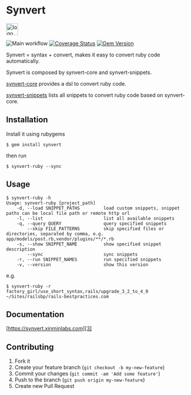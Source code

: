 # Synvert

<img src="https://synvert.xinminlabs.com/img/logo_96.png" alt="logo" width="32" height="32" />

![Main workflow](https://github.com/xinminlabs/synvert-ruby/actions/workflows/main.yml/badge.svg)
[![Coverage Status](https://coveralls.io/repos/xinminlabs/synvert/badge.svg?branch=master)](https://coveralls.io/r/xinminlabs/synvert)
[![Gem Version](https://badge.fury.io/rb/synvert.svg)](http://badge.fury.io/rb/synvert)

Synvert = syntax + convert, makes it easy to convert ruby code
automatically.

Synvert is composed by synvert-core and synvert-snippets.

[synvert-core][1] provides a dsl to convert ruby code.

[synvert-snippets][2] lists all snippets to convert ruby code based on
synvert-core.

## Installation

Install it using rubygems

```
$ gem install synvert
```

then run

```
$ synvert-ruby --sync
```

## Usage

```
$ synvert-ruby -h
Usage: synvert-ruby [project_path]
    -d, --load SNIPPET_PATHS         load custom snippets, snippet paths can be local file path or remote http url
    -l, --list                       list all available snippets
    -q, --query QUERY                query specified snippets
        --skip FILE_PATTERNS         skip specified files or directories, separated by comma, e.g. app/models/post.rb,vendor/plugins/**/*.rb
    -s, --show SNIPPET_NAME          show specified snippet description
        --sync                       sync snippets
    -r, --run SNIPPET_NAMES          run specified snippets
    -v, --version                    show this version
```

e.g.

```
$ synvert-ruby -r factory_girl/use_short_syntax,rails/upgrade_3_2_to_4_0 ~/Sites/railsbp/rails-bestpractices.com
```

## Documentation

[https://synvert.xinminlabs.com][3]

## Contributing

1. Fork it
2. Create your feature branch (`git checkout -b my-new-feature`)
3. Commit your changes (`git commit -am 'Add some feature'`)
4. Push to the branch (`git push origin my-new-feature`)
5. Create new Pull Request

[1]: https://github.com/xinminlabs/synvert-core-ruby/
[2]: https://github.com/xinminlabs/synvert-snippets-ruby/
[3]: https://synvert.xinminlabs.com
